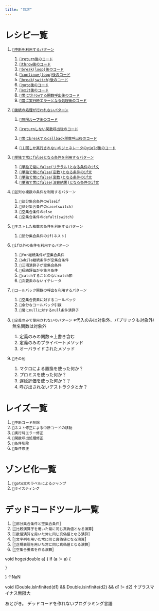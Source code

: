```yaml
---
title: "目次"
---
```


# レシピ一覧

1. [`🔖中断を利用するパターン`](./p_after)
    1. [`🧪return後のコード`](./r_after_return)
    1. [`🧪throw後のコード`](./r_after_throw)
    1. [`🧪break(loop)後のコード`](./r_after_loop_break)
    1. [`🧪continue(loop)後のコード`](./r_after_loop_continue)
    1. [`🧪break(switch)後のコード`](./r_after_switch_break)
    1. [`🧪goto後のコード`](./r_after_goto)
    1. [`🧪exit後のコード`](./r_after_exit)
    1. [`🧪常にthrowする関数呼出後のコード`](./r_after_func_throw)
    1. [`🧪常に実行時エラーとなる処理後のコード`](./r_after_runtime_error)
1. [`🔖後続の処理が行われないパターン`](./)

    1. [`🧪無限ループ後のコード`](./)

    1. [`🧪returnしない関数呼出後のコード`](./r_after_func_not_return)

    1. [`🧪常にbreakするcallback関数呼出後のコード`](./r_after_break_yield)
    1. [`🧪１回しか実行されないのジェネレータのyield後のコード`](./r_after_generator_yield)
1. [`🔖単独で常にfalseとなる条件を利用するパターン`](./p_simple_if)
    1. [`🧪単独で常にfalse(リテラル)となる条件のif文`](./r_simple_if_literal)
    1. [`🧪単独で常にfalse(定数)となる条件のif文`](./r_simple_if_const)
    1. [`🧪単独で常にfalse(変数)となる条件のif文`](./r_simple_if_variable)
    1. [`🧪単独で常にfalse(演算結果)となる条件のif文`](./r_simple_if_operation)
1. `🔖並列な複数の条件を利用するパターン`
    1. `🧪部分集合条件のelseif`
    1. `🧪部分集合条件のcase(switch)`
    1. `🧪空集合条件のelse`
    1. `🧪空集合条件のdefalt(switch)`
1. `🔖ネストした複数の条件を利用するパターン`
    1. `🧪部分集合条件のif(ネスト)`
1. `🔖if以外の条件を利用するパターン`
    1. `🧪for継続条件が空集合条件`
    1. `🧪while継続条件が空集合条件`
    1. `🧪三項演算子が空集合条件`
    1. `🧪短絡評価が空集合条件`
    1. `🧪catchすることのないcatch節`
    1. `🧪次要素のないイテレータ`
1. `🔖コールバック関数の呼出を利用するパターン`
    1. `🧪空集合要素に対するコールバック`
    1. `🧪余分なコールバック引数`
    1. `🧪常にnullに対するnull条件演算子`
1. `🔖定義のみで使用されないのパターン` ※代入のみは対象外、パブリックも対象外/無名関数は対象外
    1. 定義のみの関数⇒上書き含む
    1. 定義のみのプライベートメソッド
    1. オーバライドされたメソッド
1. `🔖その他`
    1. マクロによる置換を使った何か？
    1. プロミスを使った何か？
    1. 遅延評価を使った何か？？
    1. 呼び出されないデストラクタとか？

# レイズ一覧

1. `👼中断コード削除`
1. `👼ネスト修正による中断コードの移動`
1. `👼実行時エラー修正`
1. `👼関数呼出処理修正`
1. `👼条件削除`
1. `👼条件修正`


# ゾンビ化一覧

1. `🧟goto文のラベルによるジャンプ`
1. `🧟ホイスティング`

# デッドコードツール一覧

1. [`🔪部分集合条件と空集合条件`]
1. [`🔪比較演算子を用いた常に同じ真偽値となる演算`]
1. [`🔪数値演算を用いた常に同じ真偽値となる演算`]  
1. [`🔪文字列を用いた常に同じ真偽値となる演算`]  
1. [`🔪正規表現を用いた常に同じ真偽値となる演算`]  
1. [`🔪空集合要素を作る演算`]








void hoge(double a) {
    if (a != a) {

    }
}
↑NaN

void (Double.isInfinited(d1) && Double.isinfinite(d2) && d1 != d2)
↑プラスマイナス無限大




あとがき。
デッドコードを作れないプログラミング言語
